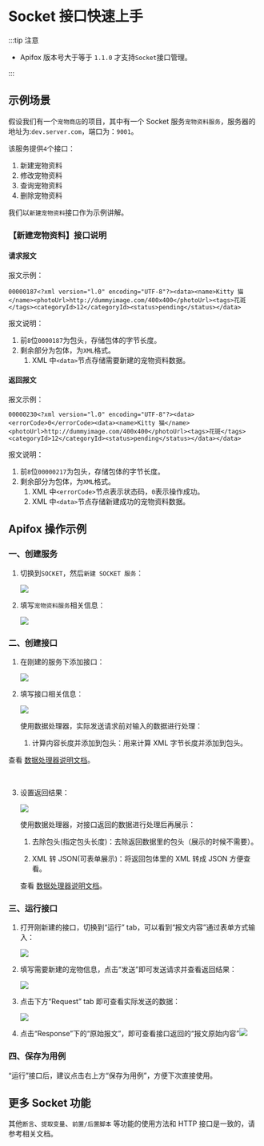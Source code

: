 # Socket 接口快速上手

:::tip 注意

- Apifox 版本号大于等于 `1.1.0` 才支持`Socket`接口管理。

:::

## 示例场景

假设我们有一个`宠物商店`的项目，其中有一个 Socket 服务`宠物资料服务`，服务器的地址为:`dev.server.com`，端口为：`9001`。

该服务提供`4`个接口：

1. 新建宠物资料
2. 修改宠物资料
3. 查询宠物资料
4. 删除宠物资料

我们以`新建宠物资料`接口作为示例讲解。

### 【新建宠物资料】接口说明

#### 请求报文

报文示例：

```
00000187<?xml version="l.0" encoding="UTF-8"?><data><name>Kitty 猫</name><photoUrl>http://dummyimage.com/400x400</photoUrl><tags>花斑</tags><categoryId>12</categoryId><status>pending</status></data>
```

报文说明：

1. 前`8`位`0000187`为包头，存储包体的字节长度。
2. 剩余部分为包体，为`XML`格式。
   1. XML 中`<data>`节点存储需要新建的宠物资料数据。



#### 返回报文

报文示例：

```
00000230<?xml version="l.0" encoding="UTF-8"?><data><errorCode>0</errorCode><data><name>Kitty 猫</name><photoUrl>http://dummyimage.com/400x400</photoUrl><tags>花斑</tags><categoryId>12</categoryId><status>pending</status></data></data>
```

报文说明：

1. 前`8`位`00000217`为包头，存储包体的字节长度。
2. 剩余部分为包体，为`XML`格式。
   1. XML 中`<errorCode>`节点表示状态码，`0`表示操作成功。
   2. XML 中`<data>`节点存储新建成功的宠物资料数据。



## Apifox 操作示例

### 一、创建服务

1. 切换到`SOCKET`，然后`新建 SOCKET 服务`：

   <img src="../../../assets/img/socket/quickstart/quickstart-1.png" />



2. 填写`宠物资料服务`相关信息：

   <img src="../../../assets/img/socket/quickstart/quickstart-2.jpg" />



### 二、创建接口

1. 在刚建的服务下添加接口：

   <img src="../../../assets/img/socket/quickstart/quickstart-3.png" />

2. 填写接口相关信息：

   <img src="../../../assets/img/socket/quickstart/quickstart-4.jpg" />

   使用数据处理器，实际发送请求前对输入的数据进行处理：

   1. 计算内容长度并添加到包头：用来计算 XML 字节长度并添加到包头。


查看 [数据处理器说明文档](../data-processor/)。

​

3. 设置返回结果：

   <img src="../../../assets/img/socket/quickstart/quickstart-5.jpg" />

   使用数据处理器，对接口返回的数据进行处理后再展示：

   1. 去除包头(指定包头长度)：去除返回数据里的包头（展示的时候不需要）。

   2. XML 转 JSON(可表单展示)：将返回包体里的 XML 转成 JSON 方便查看。

   查看 [数据处理器说明文档](../data-processor/)。

### 三、运行接口

1. 打开刚新建的接口，切换到“运行” tab，可以看到“报文内容”通过表单方式输入：

   <img src="../../../assets/img/socket/quickstart/quickstart-6.jpg" />

2. 填写需要新建的宠物信息，点击“发送”即可发送请求并查看返回结果：

   <img src="../../../assets/img/socket/quickstart/quickstart-7.jpg" />

3. 点击下方“Request” tab 即可查看实际发送的数据：

   <img src="../../../assets/img/socket/quickstart/quickstart-8.jpg" />

4. 点击“Response”下的“原始报文”，即可查看接口返回的“报文原始内容”<img src="../../../assets/img/socket/quickstart/quickstart-9.jpg" />

### 四、保存为用例
“运行”接口后，建议点击右上方“保存为用例”，方便下次直接使用。



## 更多 Socket 功能

其他`断言`、`提取变量`、`前置/后置脚本` 等功能的使用方法和 HTTP 接口是一致的，请参考相关文档。

